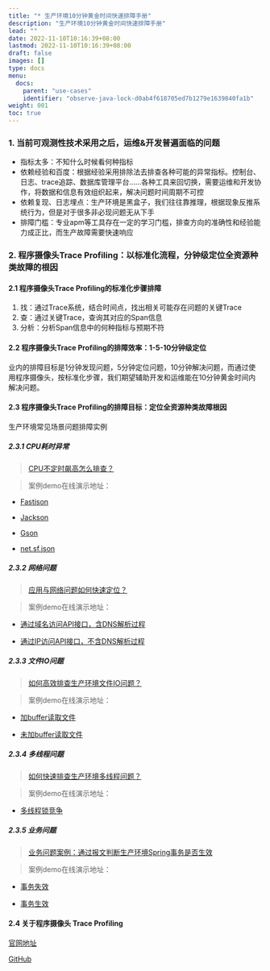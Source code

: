 ```yaml
---
title: "* 生产环境10分钟黄金时间快速排障手册"
description: "生产环境10分钟黄金时间快速排障手册"
lead: ""
date: 2022-11-10T10:16:39+08:00
lastmod: 2022-11-10T10:16:39+08:00
draft: false
images: []
type: docs
menu:
  docs:
    parent: "use-cases"
    identifier: "observe-java-lock-d0ab4f618705ed7b1279e1639840fa1b"
weight: 001
toc: true
---
```


### 1. 当前可观测性技术采用之后，运维&开发普遍面临的问题
- 指标太多：不知什么时候看何种指标
- 依赖经验和百度：根据经验采用排除法去排查各种可能的异常指标。控制台、日志、trace追踪、数据库管理平台......各种工具来回切换，需要运维和开发协作，将数据和信息有效组织起来，解决问题时间周期不可控
- 依赖复现、日志埋点：生产环境是黑盒子，我们往往靠推理，根据现象反推系统行为，但是对于很多非必现问题无从下手
- 排障门槛：专业apm等工具存在一定的学习门槛，排查方向的准确性和经验能力成正比，而生产故障需要快速响应

### 2. 程序摄像头Trace Profiling：以标准化流程，分钟级定位全资源种类故障的根因

#### 2.1 程序摄像头Trace Profiling的标准化步骤排障


1. 找：通过Trace系统，结合时间点，找出相关可能存在问题的关键Trace
2. 查：通过关键Trace，查询其对应的Span信息
3. 分析：分析Span信息中的何种指标与预期不符

#### 2.2 程序摄像头Trace Profiling的排障效率：1-5-10分钟级定位
业内的排障目标是1分钟发现问题，5分钟定位问题，10分钟解决问题，而通过使用程序摄像头，按标准化步骤，我们期望辅助开发和运维能在10分钟黄金时间内解决问题。

#### 2.3 程序摄像头Trace Profiling的排障目标：定位全资源种类故障根因
生产环境常见场景问题排障实例

##### 2.3.1 CPU耗时异常
> [CPU不定时飙高怎么排查？](/blogs/use-cases/trace-profiling-menu/cpu-irregular-spike/)

> 案例demo在线演示地址：
 
- [Fastjson](http://218.75.39.90:9504/#/thread?folder=Demo_Demo-69579c8597-9bzbj_javedemo_24666&file=20230303020244.683372477_http_L1VzZXJDYXNlTmV3L3F1ZXJ5QmlnUmVzdWx0_true)

- [Jackson](http://218.75.39.90:9504/#/thread?folder=Demo_Demo-69579c8597-9bzbj_javedemo_24666&file=20230303020319.872203123_http_L1VzZXJDYXNlTmV3L3F1ZXJ5QmlnUmVzdWx0_true)

- [Gson](http://218.75.39.90:9504/#/thread?folder=Demo_Demo-69579c8597-9bzbj_javedemo_24666&file=20230303020336.57066572_http_L1VzZXJDYXNlTmV3L3F1ZXJ5QmlnUmVzdWx0_true)

- [net.sf.json](http://218.75.39.90:9504/#/thread?folder=Demo_Demo-69579c8597-9bzbj_javedemo_24666&file=20230303020349.999938181_http_L1VzZXJDYXNlTmV3L3F1ZXJ5QmlnUmVzdWx0_true)


##### 2.3.2 网络问题
> [应用与网络问题如何快速定位？](/blogs/use-cases/trace-profiling-menu/app-dns-slow/)

> 案例demo在线演示地址：

- [通过域名访问API接口，含DNS解析过程](http://218.75.39.90:9504/#/thread?folder=Demo_Demo-69579c8597-9bzbj_javedemo_24666&file=20230302033757.870217719_http_L1VzZXJDYXNlTmV3L2Ruc1Rlc3Q%3D_true)

- [通过IP访问API接口，不含DNS解析过程](http://218.75.39.90:9504/#/thread?folder=Demo_Demo-69579c8597-9bzbj_javedemo_24666&file=20230302033945.882282241_http_L1VzZXJDYXNlTmV3L2Ruc1Rlc3Q%3D_true)

##### 2.3.3 文件IO问题
> [如何高效排查生产环境文件IO问题？](/blogs/use-cases/trace-profiling-menu/file-io-buffer/)

> 案例demo在线演示地址：

- [加buffer读取文件](http://218.75.39.90:9504/#/thread?folder=Demo_Demo-69579c8597-9bzbj_javedemo_24666&file=20230303025634.696715096_http_L1VzZXJDYXNlTmV3L2ZpbGVJTw%3D%3D_true)

- [未加buffer读取文件](http://218.75.39.90:9504/#/thread?folder=Demo_Demo-69579c8597-9bzbj_javedemo_24666&file=20230303030000.643516677_http_L1VzZXJDYXNlTmV3L2ZpbGVJTw%3D%3D_true)

##### 2.3.4 多线程问题

> [如何快速排查生产环境多线程问题？](/blogs/use-cases/trace-profiling-menu/thread-pool-log/)

> 案例demo在线演示地址：

- [多线程锁竞争](http://218.75.39.90:9504/#/thread?folder=Demo_Demo-69579c8597-9bzbj_javedemo_24666&file=20230301032944.702834870_http_L1VzZXJDYXNlTmV3L2xvZ0xvY2s%3D_true)

##### 2.3.5 业务问题
> [业务问题案例：通过报文判断生产环境Spring事务是否生效](/blogs/use-cases/trace-profiling-menu/mysql-commit/)

> 案例demo在线演示地址：

- [事务失效](http://218.75.39.90:9504/#/thread?folder=Demo_Demo-69579c8597-9bzbj_javedemo_24666&file=20230303022957.520140220_http_L1VzZXJDYXNlTmV3L3NxbEJhY2tFcnJvcg%3D%3D_true)    

- [事务生效](http://218.75.39.90:9504/#/thread?folder=Demo_Demo-69579c8597-9bzbj_javedemo_24666&file=20230303022948.260527162_http_L1VzZXJDYXNlTmV3L3NxbEJhY2tSaWdodA%3D%3D_true)


#### 2.4 关于程序摄像头 Trace Profiling

[官网地址](http://kindling.harmonycloud.cn/)

[GitHub](https://github.com/kindlingproject/kindling)

